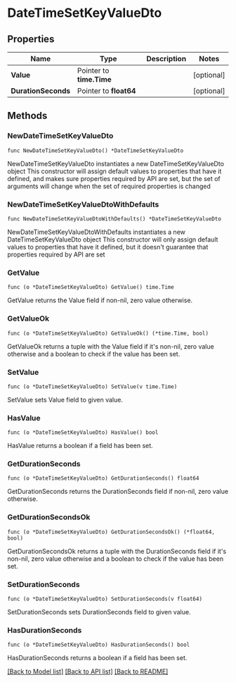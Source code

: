 # DateTimeSetKeyValueDto

## Properties

Name | Type | Description | Notes
------------ | ------------- | ------------- | -------------
**Value** | Pointer to **time.Time** |  | [optional] 
**DurationSeconds** | Pointer to **float64** |  | [optional] 

## Methods

### NewDateTimeSetKeyValueDto

`func NewDateTimeSetKeyValueDto() *DateTimeSetKeyValueDto`

NewDateTimeSetKeyValueDto instantiates a new DateTimeSetKeyValueDto object
This constructor will assign default values to properties that have it defined,
and makes sure properties required by API are set, but the set of arguments
will change when the set of required properties is changed

### NewDateTimeSetKeyValueDtoWithDefaults

`func NewDateTimeSetKeyValueDtoWithDefaults() *DateTimeSetKeyValueDto`

NewDateTimeSetKeyValueDtoWithDefaults instantiates a new DateTimeSetKeyValueDto object
This constructor will only assign default values to properties that have it defined,
but it doesn't guarantee that properties required by API are set

### GetValue

`func (o *DateTimeSetKeyValueDto) GetValue() time.Time`

GetValue returns the Value field if non-nil, zero value otherwise.

### GetValueOk

`func (o *DateTimeSetKeyValueDto) GetValueOk() (*time.Time, bool)`

GetValueOk returns a tuple with the Value field if it's non-nil, zero value otherwise
and a boolean to check if the value has been set.

### SetValue

`func (o *DateTimeSetKeyValueDto) SetValue(v time.Time)`

SetValue sets Value field to given value.

### HasValue

`func (o *DateTimeSetKeyValueDto) HasValue() bool`

HasValue returns a boolean if a field has been set.

### GetDurationSeconds

`func (o *DateTimeSetKeyValueDto) GetDurationSeconds() float64`

GetDurationSeconds returns the DurationSeconds field if non-nil, zero value otherwise.

### GetDurationSecondsOk

`func (o *DateTimeSetKeyValueDto) GetDurationSecondsOk() (*float64, bool)`

GetDurationSecondsOk returns a tuple with the DurationSeconds field if it's non-nil, zero value otherwise
and a boolean to check if the value has been set.

### SetDurationSeconds

`func (o *DateTimeSetKeyValueDto) SetDurationSeconds(v float64)`

SetDurationSeconds sets DurationSeconds field to given value.

### HasDurationSeconds

`func (o *DateTimeSetKeyValueDto) HasDurationSeconds() bool`

HasDurationSeconds returns a boolean if a field has been set.


[[Back to Model list]](../README.md#documentation-for-models) [[Back to API list]](../README.md#documentation-for-api-endpoints) [[Back to README]](../README.md)



